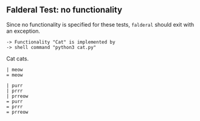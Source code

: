 Falderal Test: no functionality
-------------------------------

Since no functionality is specified for these tests,
`falderal` should exit with an exception.

    -> Functionality "Cat" is implemented by
    -> shell command "python3 cat.py"

Cat cats.

    | meow
    = meow

    | purr
    | prrr
    | prreow
    = purr
    = prrr
    = prreow

